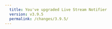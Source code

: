```yaml
---
  title: You've upgraded Live Stream Notifier
  version: v3.9.5
  permalink: /changes/3.9.5/
---
```

